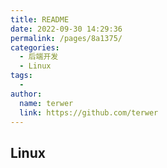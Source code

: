 ```yaml
---
title: README
date: 2022-09-30 14:29:36
permalink: /pages/8a1375/
categories:
  - 后端开发
  - Linux
tags:
  - 
author: 
  name: terwer
  link: https://github.com/terwer
---
```

## Linux